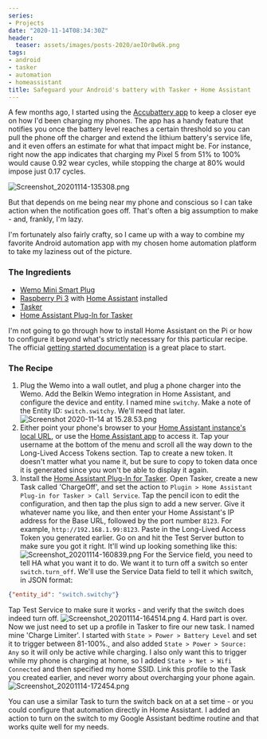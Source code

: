 ```yaml
---
series:
- Projects
date: "2020-11-14T08:34:30Z"
header:
  teaser: assets/images/posts-2020/aeIOr8w6k.png
tags:
- android
- tasker
- automation
- homeassistant
title: Safeguard your Android's battery with Tasker + Home Assistant
---
```


A few months ago, I started using the [Accubattery app](https://play.google.com/store/apps/details?id=com.digibites.accubattery) to keep a closer eye on how I'd been charging my phones. The app has a handy feature that notifies you once the battery level reaches a certain threshold so you can pull the phone off the charger and extend the lithium battery's service life, and it even offers an estimate for what that impact might be. For instance, right now the app indicates that charging my Pixel 5 from 51% to 100% would cause 0.92 wear cycles, while stopping the charge at 80% would impose just 0.17 cycles. 

![Screenshot_20201114-135308.png](/images/posts-2020/aeIOr8w6k.png)

But that depends on me being near my phone and conscious so I can take action when the notification goes off. That's often a big assumption to make - and, frankly, I'm lazy. 

I'm fortunately also fairly crafty, so I came up with a way to combine my favorite Android automation app with my chosen home automation platform to take my laziness out of the picture.

### The Ingredients
- [Wemo Mini Smart Plug](https://amzn.to/32G75Nt)
- [Raspberry Pi 3](https://amzn.to/331ZHwb) with [Home Assistant](https://www.home-assistant.io/) installed
- [Tasker](https://play.google.com/store/apps/details?id=net.dinglisch.android.taskerm)
- [Home Assistant Plug-In for Tasker](https://play.google.com/store/apps/details?id=com.markadamson.taskerplugin.homeassistant)

I'm not going to go through how to install Home Assistant on the Pi or how to configure it beyond what's strictly necessary for this particular recipe. The official [getting started documentation](https://www.home-assistant.io/getting-started/) is a great place to start. 

### The Recipe
1. Plug the Wemo into a wall outlet, and plug a phone charger into the Wemo. Add the Belkin Wemo integration in Home Assistant, and configure the device and entity. I named mine `switchy`. Make a note of the Entity ID: `switch.switchy`. We'll need that later.
![Screenshot 2020-11-14 at 15.28.53.png](/images/posts-2020/Gu5I3LUep.png)
2. Either point your phone's browser to your [Home Assistant instance's local URL](http://homeassistant.local:8123/), or use the [Home Assistant app](https://play.google.com/store/apps/details?id=io.homeassistant.companion.android) to access it. Tap your username at the bottom of the menu and scroll all the way down to the Long-Lived Access Tokens section. Tap to create a new token. It doesn't matter what you name it, but be sure to copy to token data once it is generated since you won't be able to display it again.
3. Install the [Home Assistant Plug-In for Tasker](https://play.google.com/store/apps/details?id=com.markadamson.taskerplugin.homeassistant). Open Tasker, create a new Task called 'ChargeOff', and set the action to `Plugin > Home Assistant Plug-in for Tasker > Call Service`. Tap the pencil icon to edit the configuration, and then tap the plus sign to add a new server. Give it whatever name you like, and then enter your Home Assistant's IP address for the Base URL, followed by the port number `8123`. For example, `http://192.168.1.99:8123`. Paste in the Long-Lived Access Token you generated earlier. Go on and hit the Test Server button to make sure you got it right. It'll wind up looking something like this:
![Screenshot_20201114-160839.png](/images/posts-2020/8Jg4zgrgB.png)
For the Service field, you need to tell HA what you want it to do. We want it to turn off a switch so enter `switch.turn_off`. We'll use the Service Data field to tell it which switch, in JSON format:
```json
{"entity_id": "switch.switchy"}
```
Tap Test Service to make sure it works - and verify that the switch does indeed turn off. 
![Screenshot_20201114-164514.png](/images/posts-2020/U3LfmEJ_7.png)
4. Hard part is over. Now we just need to set up a profile in Tasker to fire our new task. I named mine 'Charge Limiter'. I started with `State > Power > Battery Level` and set it to trigger between 81-100%., and also added `State > Power > Source: Any` so it will only be active while charging. I also only want this to trigger while my phone is charging at home, so I added `State > Net > Wifi Connected` and then specified my home SSID. Link this profile to the Task you created earlier, and never worry about overcharging your phone again.
![Screenshot_20201114-172454.png](/images/posts-2020/h7tl6facr.png)

You can use a similar Task to turn the switch back on at a set time - or you could configure that automation directly in Home Assistant. I added an action to turn on the switch to my Google Assistant bedtime routine and that works quite well for my needs.
